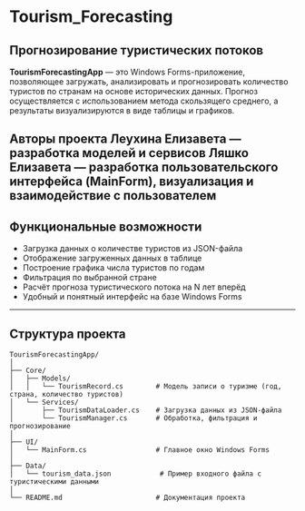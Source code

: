 # Tourism_Forecasting

## Прогнозирование туристических потоков

**TourismForecastingApp** — это Windows Forms-приложение, позволяющее загружать, анализировать и прогнозировать количество туристов по странам на основе исторических данных. Прогноз осуществляется с использованием метода скользящего среднего, а результаты визуализируются в виде таблицы и графиков.

**Авторы проекта**
Леухина Елизавета — разработка моделей и сервисов 
Ляшко Елизавета — разработка пользовательского интерфейса (MainForm), визуализация и взаимодействие с пользователем
---

## Функциональные возможности

- Загрузка данных о количестве туристов из JSON-файла
- Отображение загруженных данных в таблице
- Построение графика числа туристов по годам
- Фильтрация по выбранной стране
- Расчёт прогноза туристического потока на N лет вперёд
- Удобный и понятный интерфейс на базе Windows Forms

---

##  Структура проекта

```text
TourismForecastingApp/
│
├── Core/
│   ├── Models/
│   │   └── TourismRecord.cs        # Модель записи о туризме (год, страна, количество туристов)
│   └── Services/
│       ├── TourismDataLoader.cs    # Загрузка данных из JSON-файла
│       └── TourismManager.cs       # Обработка, фильтрация и прогнозирование
│
├── UI/
│   └── MainForm.cs                 # Главное окно Windows Forms
│
├── Data/
│   └── tourism_data.json            # Пример входного файла с туристическими данными
│
└── README.md                       # Документация проекта



